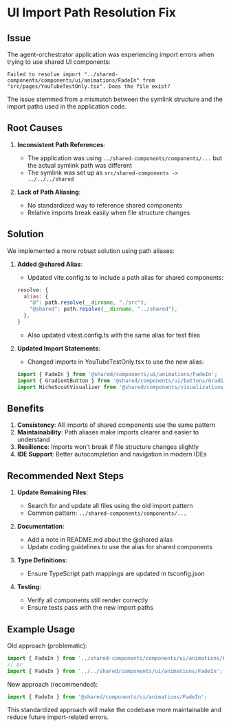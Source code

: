 # UI Import Path Resolution Fix

## Issue

The agent-orchestrator application was experiencing import errors when trying to use shared UI components:

```
Failed to resolve import "../shared-components/components/ui/animations/FadeIn" from "src/pages/YouTubeTestOnly.tsx". Does the file exist?
```

The issue stemmed from a mismatch between the symlink structure and the import paths used in the application code.

## Root Causes

1. **Inconsistent Path References**:
   - The application was using `../shared-components/components/...` but the actual symlink path was different
   - The symlink was set up as `src/shared-components -> ../../../shared`

2. **Lack of Path Aliasing**:
   - No standardized way to reference shared components
   - Relative imports break easily when file structure changes

## Solution

We implemented a more robust solution using path aliases:

1. **Added @shared Alias**:
   - Updated vite.config.ts to include a path alias for shared components:
   ```javascript
   resolve: {
     alias: {
       "@": path.resolve(__dirname, "./src"),
       "@shared": path.resolve(__dirname, "../shared"),
     },
   }
   ```
   - Also updated vitest.config.ts with the same alias for test files

2. **Updated Import Statements**:
   - Changed imports in YouTubeTestOnly.tsx to use the new alias:
   ```javascript
   import { FadeIn } from '@shared/components/ui/animations/FadeIn';
   import { GradientButton } from '@shared/components/ui/buttons/GradientButton';
   import NicheScoutVisualizer from '@shared/components/visualizations/NicheScoutVisualizer';
   ```

## Benefits

1. **Consistency**: All imports of shared components use the same pattern
2. **Maintainability**: Path aliases make imports clearer and easier to understand
3. **Resilience**: Imports won't break if file structure changes slightly
4. **IDE Support**: Better autocompletion and navigation in modern IDEs

## Recommended Next Steps

1. **Update Remaining Files**:
   - Search for and update all files using the old import pattern
   - Common pattern: `../shared-components/components/...`

2. **Documentation**:
   - Add a note in README.md about the @shared alias
   - Update coding guidelines to use the alias for shared components

3. **Type Definitions**:
   - Ensure TypeScript path mappings are updated in tsconfig.json

4. **Testing**:
   - Verify all components still render correctly
   - Ensure tests pass with the new import paths

## Example Usage

Old approach (problematic):
```javascript
import { FadeIn } from '../shared-components/components/ui/animations/FadeIn';
// or
import { FadeIn } from '../../shared/components/ui/animations/FadeIn';
```

New approach (recommended):
```javascript
import { FadeIn } from '@shared/components/ui/animations/FadeIn';
```

This standardized approach will make the codebase more maintainable and reduce future import-related errors.
